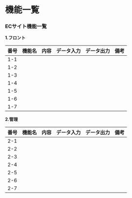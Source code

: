 # 機能一覧
### ECサイト機能一覧
**1.フロント**

|番号|機能名|内容|データ入力|データ出力|備考|
|:---|:---|:---|:---|:----|:---|
|1-1||||||
|1-2||||||
|1-3||||||
|1-4||||||
|1-5||||||
|1-6||||||
|1-7||||||

**2.管理**

|番号|機能名|内容|データ入力|データ出力|備考|
|:---|:---|:---|:---|:----|:---|
|2-1||||||
|2-2||||||
|2-3||||||
|2-4||||||
|2-5||||||
|2-6||||||
|2-7||||||
